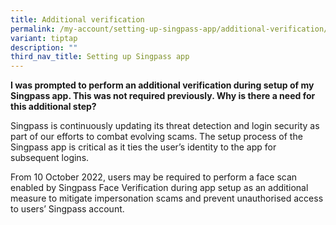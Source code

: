 ```yaml
---
title: Additional verification
permalink: /my-account/setting-up-singpass-app/additional-verification/
variant: tiptap
description: ""
third_nav_title: Setting up Singpass app
---
```

<p><strong>I was prompted to perform an additional verification during setup of my Singpass app. This was not required previously. Why is there a need for this additional step?</strong>
</p>
<p>Singpass is continuously updating its threat detection and login security
as part of our efforts to combat evolving scams. The setup process of the
Singpass app is critical as it ties the user’s identity to the app for
subsequent logins.</p>
<p>From 10 October 2022, users may be required to perform a face scan enabled
by Singpass Face Verification during app setup as an additional measure
to mitigate impersonation scams and prevent unauthorised access to users’
Singpass account.</p>